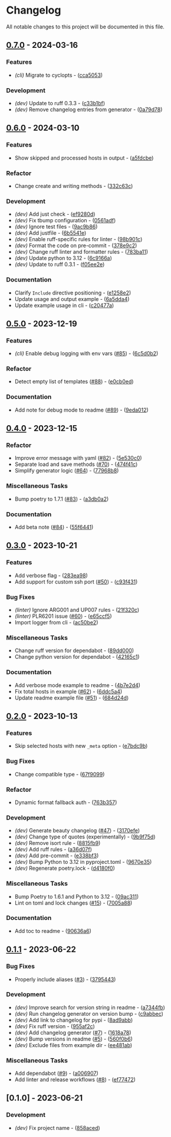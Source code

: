 # Changelog

All notable changes to this project will be documented in this file.

## [0.7.0](https://github.com/pythoninja/sshgen/compare/v0.6.0..0.7.0) - 2024-03-16

### Features

- *(cli)* Migrate to cyclopts - ([cca5053](https://github.com/pythoninja/sshgen/commit/cca5053c34508ef0bcb78e17dc2ac9bce4050368))

### Development

- *(dev)* Update to ruff 0.3.3 - ([c33b1bf](https://github.com/pythoninja/sshgen/commit/c33b1bf2e96a454b43d2855cb83eb8afea5e65af))
- *(dev)* Remove changelog entries from generator - ([0a79d78](https://github.com/pythoninja/sshgen/commit/0a79d782cc6c65596c1f56c93ee58ceb47621fdc))

## [0.6.0](https://github.com/pythoninja/sshgen/compare/v0.5.0..v0.6.0) - 2024-03-10

### Features

- Show skipped and processed hosts in output - ([a5fdcbe](https://github.com/pythoninja/sshgen/commit/a5fdcbe810d246ac0e9af97ed901b50da95ace2f))

### Refactor

- Change create and writing methods - ([332c63c](https://github.com/pythoninja/sshgen/commit/332c63c547299e1db246b81a205d76fc3ee6f280))

### Development

- *(dev)* Add just check - ([ef9280d](https://github.com/pythoninja/sshgen/commit/ef9280d993e8f8689de4a0bba28d57566915c998))
- *(dev)* Fix tbump configuration - ([0561adf](https://github.com/pythoninja/sshgen/commit/0561adfd3c997efed4b5ab6284ac858dc4ce788c))
- *(dev)* Ignore test files - ([9ac9b86](https://github.com/pythoninja/sshgen/commit/9ac9b8661e5e6956fdc97e01b34b106be71d7e6c))
- *(dev)* Add justfile - ([6b5541e](https://github.com/pythoninja/sshgen/commit/6b5541ebb27bfaaa5b2d5130282358119bbcd35f))
- *(dev)* Enable ruff-specific rules for linter - ([98b901c](https://github.com/pythoninja/sshgen/commit/98b901c837a130007f9c91ab4e0f1642559b728d))
- *(dev)* Format the code on pre-commit - ([378e9c2](https://github.com/pythoninja/sshgen/commit/378e9c27cefd51677ab8636b69a0b0c10a7bf7ce))
- *(dev)* Change ruff linter and formatter rules - ([783ba11](https://github.com/pythoninja/sshgen/commit/783ba115bce9c416f25c5b691e6d949e41173de5))
- *(dev)* Update python to 3.12 - ([6c9166a](https://github.com/pythoninja/sshgen/commit/6c9166a25bea7ab82451a00be17333acd8b346fc))
- *(dev)* Update to ruff 0.3.1 - ([f05ee2e](https://github.com/pythoninja/sshgen/commit/f05ee2e1ce926dd182106d1e1472160561ee3240))

### Documentation

- Clarify `Include` directive positioning - ([e1258e2](https://github.com/pythoninja/sshgen/commit/e1258e23d80b8be581ecc9d31105dd2b9b5a251b))
- Update usage and output example - ([6a5dda4](https://github.com/pythoninja/sshgen/commit/6a5dda4b631b4830cc2e39db4132e3849e9d5a24))
- Update example usage in cli - ([c20477a](https://github.com/pythoninja/sshgen/commit/c20477a55c9b67e42ede4085828a1288ee6aa777))

## [0.5.0](https://github.com/pythoninja/sshgen/compare/v0.4.0..v0.5.0) - 2023-12-19

### Features

- *(cli)* Enable debug logging with env vars ([#85](https://github.com/pythoninja/sshgen/issues/85)) - ([6c5d0b2](https://github.com/pythoninja/sshgen/commit/6c5d0b27c7b86ba9b4a8743fe431d9323406a89e))

### Refactor

- Detect empty list of templates ([#88](https://github.com/pythoninja/sshgen/issues/88)) - ([e0cb0ed](https://github.com/pythoninja/sshgen/commit/e0cb0ed17c4bf03cea93906e7edab90852394aa8))

### Documentation

- Add note for debug mode to readme ([#89](https://github.com/pythoninja/sshgen/issues/89)) - ([9eda012](https://github.com/pythoninja/sshgen/commit/9eda0121d6fd45d7e9b50d37837b6718a97de957))

## [0.4.0](https://github.com/pythoninja/sshgen/compare/v0.3.0..v0.4.0) - 2023-12-15

### Refactor

- Improve error message with yaml ([#82](https://github.com/pythoninja/sshgen/issues/82)) - ([5e530c0](https://github.com/pythoninja/sshgen/commit/5e530c0056fc504727288eb96c45c8b9472bc1a8))
- Separate load and save methods ([#70](https://github.com/pythoninja/sshgen/issues/70)) - ([474f41c](https://github.com/pythoninja/sshgen/commit/474f41c8866db559e617a2f7eca0f1a75b083921))
- Simplify generator logic ([#64](https://github.com/pythoninja/sshgen/issues/64)) - ([77968b8](https://github.com/pythoninja/sshgen/commit/77968b837f8a32bd8dc6396a2ef84054fb8c8554))

### Miscellaneous Tasks

- Bump poetry to 1.7.1 ([#83](https://github.com/pythoninja/sshgen/issues/83)) - ([a3db0a2](https://github.com/pythoninja/sshgen/commit/a3db0a2dc30b7efb5a00fb7451d1110910992f59))

### Documentation

- Add beta note ([#84](https://github.com/pythoninja/sshgen/issues/84)) - ([55f6441](https://github.com/pythoninja/sshgen/commit/55f64415a5d737912acb5b9e4ebe7b3b3a5dc8b8))

## [0.3.0](https://github.com/pythoninja/sshgen/compare/v0.2.0..v0.3.0) - 2023-10-21

### Features

- Add verbose flag - ([283ea98](https://github.com/pythoninja/sshgen/commit/283ea9876b41c71b461d939be26d4816de5688dc))
- Add support for custom ssh port ([#50](https://github.com/pythoninja/sshgen/issues/50)) - ([c93f431](https://github.com/pythoninja/sshgen/commit/c93f43148383514c255f9e05764718a03a93e97e))

### Bug Fixes

- *(linter)* Ignore ARG001 and UP007 rules - ([21f320c](https://github.com/pythoninja/sshgen/commit/21f320c58fd22883888d28ac564564addd4ca435))
- *(linter)* PLR6201 issue ([#60](https://github.com/pythoninja/sshgen/issues/60)) - ([e65ccf5](https://github.com/pythoninja/sshgen/commit/e65ccf5a3c1cc237f514c0ea4add9c7caf456750))
- Import logger from cli - ([ac50be2](https://github.com/pythoninja/sshgen/commit/ac50be223eea2420a41cc3b1f7f0389b25f38c2a))

### Miscellaneous Tasks

- Change ruff version for dependabot - ([89dd000](https://github.com/pythoninja/sshgen/commit/89dd000a2e1d32c630d5e4d46c0b37f7335dbdc5))
- Change python version for dependabot - ([42165c1](https://github.com/pythoninja/sshgen/commit/42165c1ca7c84960b9b05c316f97df19ff2b48a6))

### Documentation

- Add verbose mode example to readme - ([4b7e2d4](https://github.com/pythoninja/sshgen/commit/4b7e2d45810d0f17bf2cc84b52fd17a5984550b2))
- Fix total hosts in example ([#62](https://github.com/pythoninja/sshgen/issues/62)) - ([6ddc5a4](https://github.com/pythoninja/sshgen/commit/6ddc5a424460ca25d5df7fa75ac922a766dce00e))
- Update readme example file ([#51](https://github.com/pythoninja/sshgen/issues/51)) - ([684d24d](https://github.com/pythoninja/sshgen/commit/684d24dffbcff9bcc301018825810d9415605164))

## [0.2.0](https://github.com/pythoninja/sshgen/compare/v0.1.1..v0.2.0) - 2023-10-13

### Features

- Skip selected hosts with new `_meta` option - ([e7bdc9b](https://github.com/pythoninja/sshgen/commit/e7bdc9b4d42d181a72fd9ee97d2e98f16166f3cf))

### Bug Fixes

- Change compatible type - ([67f9099](https://github.com/pythoninja/sshgen/commit/67f9099dacd55c8f94ec4c946b419b072159744e))

### Refactor

- Dynamic format fallback auth - ([763b357](https://github.com/pythoninja/sshgen/commit/763b3570044b231567a69fd5645b4d6e0b3984a8))

### Development

- *(dev)* Generate beauty changelog ([#47](https://github.com/pythoninja/sshgen/issues/47)) - ([3170efe](https://github.com/pythoninja/sshgen/commit/3170efe95b5676d699e7af069f950c4c46a32231))
- *(dev)* Change type of quotes (experimentally) - ([9b9f75d](https://github.com/pythoninja/sshgen/commit/9b9f75dd2881fbcd0776277a2271558eaf2b3e1d))
- *(dev)* Remove isort rule - ([8815fb9](https://github.com/pythoninja/sshgen/commit/8815fb999bc11e58300181c8cfe47bfa93c09263))
- *(dev)* Add ruff rules - ([a36d07f](https://github.com/pythoninja/sshgen/commit/a36d07ff647249679c6ae495e0bae9874d0ea634))
- *(dev)* Add pre-commit - ([e338bf3](https://github.com/pythoninja/sshgen/commit/e338bf3dc08479021270ab85b2d612e9d7f78d58))
- *(dev)* Bump Python to 3.12 in pyproject.toml - ([9670e35](https://github.com/pythoninja/sshgen/commit/9670e3598fbb76d87362e277e20afa8b5a9f1547))
- *(dev)* Regenerate poetry.lock - ([d4180f0](https://github.com/pythoninja/sshgen/commit/d4180f052b82fef546b7f2c9aff7479aaf5cb622))

### Miscellaneous Tasks

- Bump Poetry to 1.6.1 and Python to 3.12 - ([09ac311](https://github.com/pythoninja/sshgen/commit/09ac31117dd580dc8ff2c70a130399f004a76fb6))
- Lint on toml and lock changes ([#15](https://github.com/pythoninja/sshgen/issues/15)) - ([7005a88](https://github.com/pythoninja/sshgen/commit/7005a8880a3b856a688187bd1e3b277f59271bdc))

### Documentation

- Add toc to readme - ([90636a6](https://github.com/pythoninja/sshgen/commit/90636a697a605cf357a818ec282a3f6da38d224d))

## [0.1.1](https://github.com/pythoninja/sshgen/compare/v0.1.0..v0.1.1) - 2023-06-22

### Bug Fixes

- Properly include aliases ([#3](https://github.com/pythoninja/sshgen/issues/3)) - ([3795443](https://github.com/pythoninja/sshgen/commit/37954430364805292f6f3dbe4a4bcd7e31193676))

### Development

- *(dev)* Improve search for version string in readme - ([a7344fb](https://github.com/pythoninja/sshgen/commit/a7344fb631bfc3ef62c5694513c0506855d104ba))
- *(dev)* Run changelog generator on version bump - ([c9abbec](https://github.com/pythoninja/sshgen/commit/c9abbec5d43ab24e5bba5829d627f7ef1bd1bf22))
- *(dev)* Add link to changelog for pypi - ([8ad9abb](https://github.com/pythoninja/sshgen/commit/8ad9abb87493e14d5651b099b6b721642eb65c79))
- *(dev)* Fix ruff version - ([955af2c](https://github.com/pythoninja/sshgen/commit/955af2ca2aa8ccdf0970ee8584144d4c228c6053))
- *(dev)* Add changelog generator ([#7](https://github.com/pythoninja/sshgen/issues/7)) - ([1618a78](https://github.com/pythoninja/sshgen/commit/1618a78b11d72b7ef60b0397bebd2f5fe72916b1))
- *(dev)* Bump versions in readme ([#5](https://github.com/pythoninja/sshgen/issues/5)) - ([560f0b6](https://github.com/pythoninja/sshgen/commit/560f0b6e742fdee60d88baebdc7b402a1624a482))
- *(dev)* Exclude files from example dir - ([ee481ab](https://github.com/pythoninja/sshgen/commit/ee481aba26a796c649cd49800eaee2bba2fa5a45))

### Miscellaneous Tasks

- Add dependabot ([#9](https://github.com/pythoninja/sshgen/issues/9)) - ([a006907](https://github.com/pythoninja/sshgen/commit/a006907e4109748e1000b50086487a0a570fd3d2))
- Add linter and release workflows ([#8](https://github.com/pythoninja/sshgen/issues/8)) - ([ef77472](https://github.com/pythoninja/sshgen/commit/ef774722d63d528aaa1e679ee857eac7f3ffc9a8))

## [0.1.0] - 2023-06-21

### Development

- *(dev)* Fix project name - ([858aced](https://github.com/pythoninja/sshgen/commit/858aced9365754803b3b20162417102ad0378853))

<!-- generated by git-cliff -->
